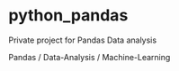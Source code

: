 # python_pandas
Private project for Pandas Data analysis

Pandas / Data-Analysis / Machine-Learning
